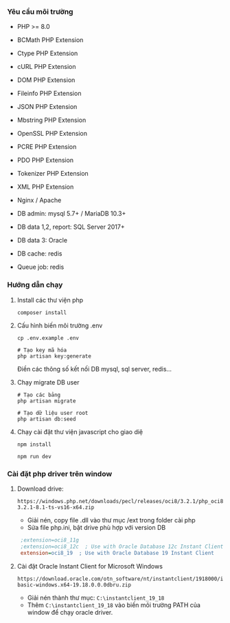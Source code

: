 ### Yêu cầu môi trường
- PHP >= 8.0
- BCMath PHP Extension
- Ctype PHP Extension
- cURL PHP Extension
- DOM PHP Extension
- Fileinfo PHP Extension
- JSON PHP Extension
- Mbstring PHP Extension
- OpenSSL PHP Extension
- PCRE PHP Extension
- PDO PHP Extension
- Tokenizer PHP Extension
- XML PHP Extension

- Nginx / Apache
- DB admin: mysql 5.7+ / MariaDB 10.3+
- DB data 1,2, report: SQL Server 2017+
- DB data 3: Oracle
- DB cache: redis
- Queue job: redis

### Hướng dẫn chạy

1. Install các thư viện php

    ```shell
    composer install
    ```

2. Cấu hình biến môi trường .env
    
    ```shell
    cp .env.example .env
   
    # Tạo key mã hóa
    php artisan key:generate
    ```
    
    Điền các thông số kết nối DB mysql, sql server, redis...

3. Chạy migrate DB user

    ```shell
    # Tạo các bảng
    php artisan migrate
   
    # Tạo dữ liệu user root
    php artisan db:seed
    ```
4. Chạy cài đặt thư viện javascript cho giao diệ
    
    ```shell
    npm install
   
    npm run dev 
    ```

### Cài đặt php driver trên window
1. Download drive: 
    ```url
   https://windows.php.net/downloads/pecl/releases/oci8/3.2.1/php_oci8-3.2.1-8.1-ts-vs16-x64.zip
   ```
   - Giải nén, copy file .dll vào thư mục /ext trong folder cài php
   - Sửa file php.ini, bật drive phù hợp với version DB
   
   ```ini
    ;extension=oci8_11g
    ;extension=oci8_12c  ; Use with Oracle Database 12c Instant Client
    extension=oci8_19  ; Use with Oracle Database 19 Instant Client
    ```
2. Cài đặt Oracle Instant Client for Microsoft Windows

    ```url
   https://download.oracle.com/otn_software/nt/instantclient/1918000/instantclient-basic-windows.x64-19.18.0.0.0dbru.zip
    ```
   - Giải nén thành thư mục: `C:\instantclient_19_18`
   - Thêm `C:\instantclient_19_18` vào biến môi trường PATH của window để chạy oracle driver.
